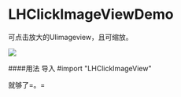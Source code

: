 # LHClickImageViewDemo

可点击放大的UIimageview，且可缩放。

![](https://github.com/LinBling/LHClickImageViewDemo/blob/master/clickImage.gif)

####用法
导入 #import "LHClickImageView"

就够了=。=
